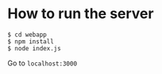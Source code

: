 # How to run the server

```
$ cd webapp 
$ npm install
$ node index.js
```

Go to `localhost:3000`

